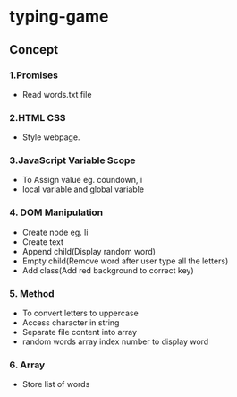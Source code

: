 # typing-game

## Concept

### 1.Promises 
- Read words.txt file

### 2.HTML CSS
- Style webpage.

### 3.JavaScript Variable Scope
- To Assign value eg. coundown, i
- local variable and global variable

### 4. DOM Manipulation
- Create node eg. li
- Create text
- Append child(Display random word)
- Empty child(Remove word after user type all the letters)
- Add class(Add red background to correct key)

### 5. Method
- To convert letters to uppercase
- Access character in string
- Separate file content into array
- random words array index number to display word

### 6. Array
- Store list of words

